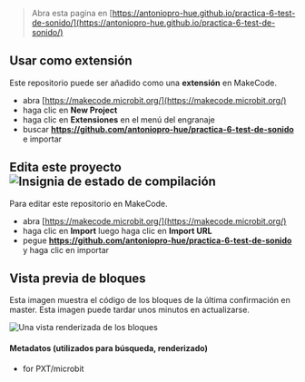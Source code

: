 
> Abra esta pagina en [https://antoniopro-hue.github.io/practica-6-test-de-sonido/](https://antoniopro-hue.github.io/practica-6-test-de-sonido/)

## Usar como extensión

Este repositorio puede ser añadido como una **extensión** en MakeCode.

* abra [https://makecode.microbit.org/](https://makecode.microbit.org/)
* haga clic en **New Project**
* haga clic en **Extensiones** en el menú del engranaje
* buscar **https://github.com/antoniopro-hue/practica-6-test-de-sonido** e importar

## Edita este proyecto ![Insignia de estado de compilación](https://github.com/antoniopro-hue/practica-6-test-de-sonido/workflows/MakeCode/badge.svg)

Para editar este repositorio en MakeCode.

* abra [https://makecode.microbit.org/](https://makecode.microbit.org/)
* haga clic en **Import** luego haga clic en **Import URL**
* pegue **https://github.com/antoniopro-hue/practica-6-test-de-sonido** y haga clic en importar

## Vista previa de bloques

Esta imagen muestra el código de los bloques de la última confirmación en master.
Esta imagen puede tardar unos minutos en actualizarse.

![Una vista renderizada de los bloques](https://github.com/antoniopro-hue/practica-6-test-de-sonido/raw/master/.github/makecode/blocks.png)

#### Metadatos (utilizados para búsqueda, renderizado)

* for PXT/microbit
<script src="https://makecode.com/gh-pages-embed.js"></script><script>makeCodeRender("{{ site.makecode.home_url }}", "{{ site.github.owner_name }}/{{ site.github.repository_name }}");</script>

